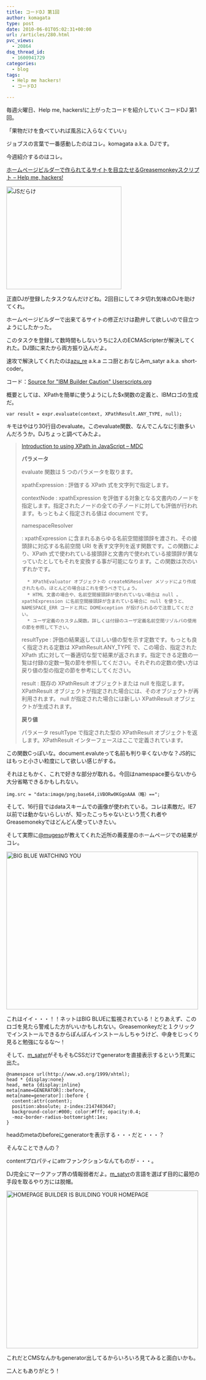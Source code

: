 ```yaml
---
title: コードDJ 第1回
author: komagata
type: post
date: 2010-06-01T05:02:31+00:00
url: /articles/280.html
pvc_views:
  - 20864
dsq_thread_id:
  - 1600941729
categories:
  - blog
tags:
  - Help me hackers!
  - コードDJ

---
```

毎週火曜日、Help me, hackers!に上がったコードを紹介していくコードDJ 第1回。

「果物だけを食べていれば風呂に入らなくていい」

ジョブスの言葉で一番感動したのはコレ。komagata a.k.a. DJです。

今週紹介するのはコレ。

[ホームページビルダーで作られてるサイトを目立たせるGreasemonkeyスクリプト &#8211; Help me, hackers!][1]

<p class="center">
  <a href="http://www.flickr.com/photos/komagata/4658737572/" title="JSだらけ by komagata, on Flickr"><img src="http://farm5.static.flickr.com/4053/4658737572_4de46a320a.jpg" width="300" height="268" alt="JSだらけ" /></a>
</p>

正直DJが登録したタスクなんだけどね。2回目にしてネタ切れ気味のDJを助けてくれ。

ホームページビルダーで出来てるサイトの修正だけは勘弁して欲しいので目立つようにしたかった。

このタスクを登録して数時間もしないうちに2人のECMAScripterが解決してくれた。DJ頭に来たから両方振り込んだよ。

速攻で解決してくれたのは[azu_re][2] a.k.a ニコ厨とおなじみm_satyr a.k.a. short-coder。

コード：[Source for "IBM Builder Caution" Userscripts.org][3]

概要としては、XPathを簡単に使うようにした$x関数の定義と、IBMロゴの生成だ。

    var result = expr.evaluate(context, XPathResult.ANY_TYPE, null);

キモはやはり30行目のevaluate。このevaluate関数、なんでこんなに引数多いんだろうか。DJちょっと調べてみたよ。

> [Introduction to using XPath in JavaScript &#8211; MDC][4]
> 
> **パラメータ**
> 
> evaluate 関数は 5 つのパラメータを取ります。
> 
> xpathExpression
> :   評価する XPath 式を文字列で指定します。 
> 
> contextNode
> :   xpathExpression を評価する対象となる文書内のノードを指定します。指定されたノードの全ての子ノードに対しても評価が行われます。もっともよく指定される値は document です。 
> 
> namespaceResolver
> 
> :   xpathExpression に含まれるあらゆる名前空間接頭辞を渡され、その接頭辞に対応する名前空間 URI を表す文字列を返す関数です。この関数により、XPath 式で使われている接頭辞と文書内で使われている接頭辞が異なっていたとしてもそれを変換する事が可能になります。この関数は次のいずれかです。
>     
>       * XPathEvaluator オブジェクトの createNSResolver メソッドにより作成されたもの。ほとんどの場合はこれを使うべきでしょう。
>       * HTML 文書の場合や、名前空間接頭辞が使われていない場合は null 。xpathExpression に名前空間接頭辞が含まれている場合に null を使うと、NAMESPACE_ERR コードと共に DOMException が投げられるので注意してください。
>       * ユーザ定義のカスタム関数。詳しくは付録のユーザ定義名前空間リゾルバの使用の節を参照して下さい。
> 
> resultType
> :   評価の結果返してほしい値の型を示す定数です。もっとも良く指定される定数は XPathResult.ANY_TYPE で、この場合、指定された XPath 式に対して一番適切な型で結果が返されます。指定できる定数の一覧は付録の定数一覧の節を参照してください。それぞれの定数の使い方は戻り値の型の指定の節を参考にしてください。 
> 
> result
> :   既存の XPathResult オブジェクトまたは null を指定します。 XPathResult オブジェクトが指定された場合には、そのオブジェクトが再利用されます。 null が指定された場合には新しい XPathResult オブジェクトが生成されます。
> 
> **戻り値**
> 
> パラメータ resultType で指定された型の XPathResult オブジェクトを返します。XPathResult インターフェースはここで定義されています。 

この関数Cっぽいな。document.evaluteって名前も判り辛くないかな？JS的にはもっと小さい粒度にして欲しい感じがする。

それはともかく、これで好きな部分が取れる。今回はnamespace要らないから大分省略できるかもしれない。

    img.src = "data:image/png;base64,iVBORw0KGgoAAA（略）==";

そして、16行目ではdataスキームでの画像が使われている。コレは素敵だ。IE7以前では動かないらしいが、知ったこっちゃないという荒くれ者やGreasemonekyではどんどん使っていきたい。

そして実際に[@mugeso][5]が教えてくれた近所の蕎麦屋のホームページでの結果がコレ。

<p class="center">
  <a href="http://www.flickr.com/photos/komagata/4656403661/" title="BIG BLUE WATCHING YOU by komagata, on Flickr"><img src="http://farm5.static.flickr.com/4070/4656403661_422743c8b2.jpg" width="500" height="411" alt="BIG BLUE WATCHING YOU" /></a>
</p>

これはイイ・・・！！ネットはBIG BLUEに監視されている！とりあえず、このロゴを見たら警戒した方がいいかもしれない。Greasemonkeyだと１クリックでインストールできるからぽんぽんインストールしちゃうけど、中身をじっくり見ると勉強になるな〜！

そして、[m_satyr][6]がそもそもCSSだけでgeneratorを直接表示するという荒業に出た。

    @namespace url(http://www.w3.org/1999/xhtml);
    head * {display:none}
    head, meta {display:inline}
    meta[name=GENERATOR]::before,
    meta[name=generator]::before {
      content:attr(content);
      position:absolute; z-index:2147483647;
      background-color:#000; color:#fff; opacity:0.4;
      -moz-border-radius-bottomright:1ex;
    }

headのmetaのbeforeにgeneratorを表示する・・・だと・・・？
  
そんなことできんの？

contentプロパティにattrファンクションなんてものが・・・。

DJ完全にマークアップ界の情報弱者だよ。[m_satyr][6]の言語を選ばず目的に最短の手段を取るやり方には脱帽。

<p class="center">
  <a href="http://www.flickr.com/photos/komagata/4657018304/" title="HOMEPAGE BUILDER IS BUILDING YOUR HOMEPAGE by komagata, on Flickr"><img src="http://farm5.static.flickr.com/4048/4657018304_fdc87195cf.jpg" width="500" height="411" alt="HOMEPAGE BUILDER IS BUILDING YOUR HOMEPAGE" /></a>
</p>

これだとCMSなんかもgenerator出してるからいろいろ見てみると面白いかも。

二人ともありがとう！

 [1]: http://help-me-hackers.com/tasks/61
 [2]: http://help-me-hackers.com/azu_re
 [3]: http://userscripts.org/scripts/review/78014
 [4]: https://developer.mozilla.org/Ja/Introduction_to_using_XPath_in_JavaScript#Specifying_the_Return_Type
 [5]: http://twitter.com/mugeso
 [6]: http://help-me-hackers.com/m_satyr